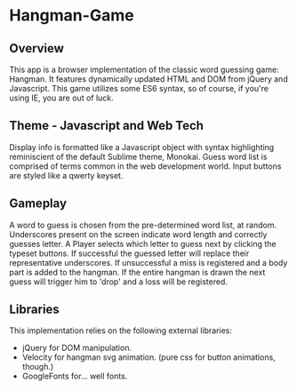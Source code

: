 # Hangman-Game

## Overview
This app is a browser implementation of the classic word guessing game: Hangman. It features dynamically updated HTML and DOM from jQuery and Javascript. This game utilizes some ES6 syntax, so of course, if you're using IE, you are out of luck.

## Theme - Javascript and Web Tech

Display info is formatted like a Javascript object with syntax highlighting reminiscient of the default Sublime theme, Monokai. Guess word list is comprised of terms common in the web development world. Input buttons are styled like a qwerty keyset.

## Gameplay

A word to guess is chosen from the pre-determined word list, at random. Underscores present on the screen indicate word length and correctly guesses letter. A Player selects which letter to guess next by clicking the typeset buttons. If successful the guessed letter will replace their representative underscores. If unsuccessful a miss is registered and a body part is added to the hangman. If the entire hangman is drawn the next guess will trigger him to 'drop' and a loss will be registered.


## Libraries

This implementation relies on the following external libraries:
- jQuery for DOM manipulation.
- Velocity for hangman svg animation. (pure css for button animations, though.)
- GoogleFonts for... well fonts.